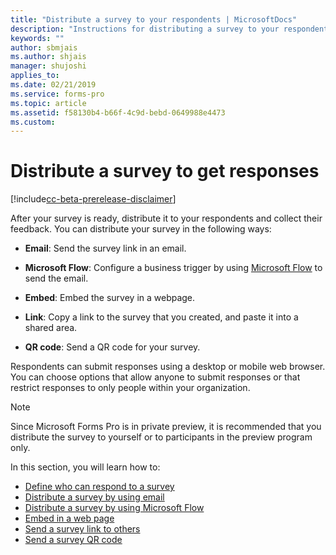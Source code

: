 ```yaml
---
title: "Distribute a survey to your respondents | MicrosoftDocs"
description: "Instructions for distributing a survey to your respondents"
keywords: ""
author: sbmjais
ms.author: shjais
manager: shujoshi
applies_to: 
ms.date: 02/21/2019
ms.service: forms-pro
ms.topic: article
ms.assetid: f58130b4-b66f-4c9d-bebd-0649988e4473
ms.custom: 
---
```


# Distribute a survey to get responses

[!include[cc-beta-prerelease-disclaimer](includes/cc-beta-prerelease-disclaimer.md)]

After your survey is ready, distribute it to your respondents and collect their feedback. You can distribute your survey in the following ways:

- **Email**: Send the survey link in an email.

- **Microsoft Flow**: Configure a business trigger by using [Microsoft Flow](https://flow.microsoft.com/) to send the email.  

- **Embed**: Embed the survey in a webpage.

- **Link**: Copy a link to the survey that you created, and paste it into a shared area.

- **QR code**: Send a QR code for your survey.

Respondents can submit responses using a desktop or mobile web browser. You can choose options that allow anyone to submit responses or that restrict responses to only people within your organization.

> [!NOTE]
> Since Microsoft Forms Pro is in private preview, it is recommended that you distribute the survey to yourself or to participants in the preview program only.

In this section, you will learn how to:

- [Define who can respond to a survey](invite-settings.md)  
- [Distribute a survey by using email](distribute-survey-email.md)  
- [Distribute a survey by using Microsoft Flow](distribute-survey-microsoft-flow.md)  
- [Embed in a web page](embed-web-page.md)  
- [Send a survey link to others](send-survey-link.md)  
- [Send a survey QR code](send-survey-qrcode.md)  

